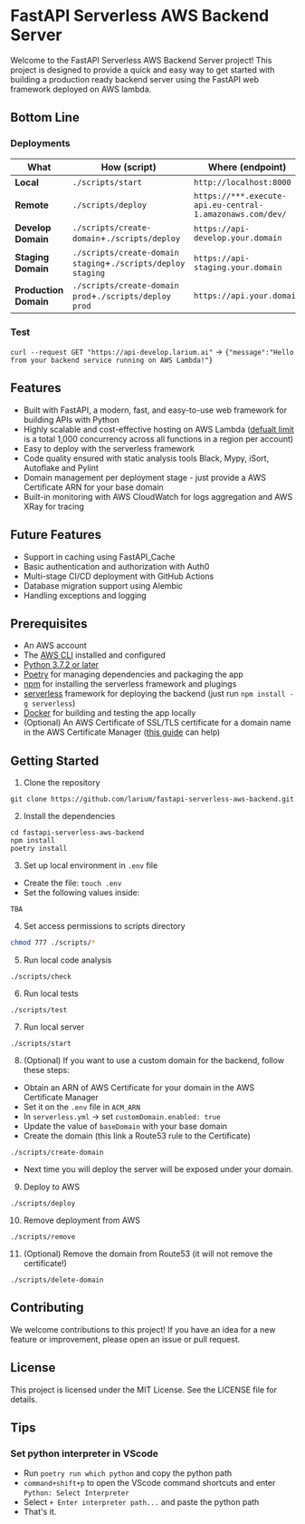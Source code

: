 # FastAPI Serverless AWS Backend Server
Welcome to the FastAPI Serverless AWS Backend Server project! This project is designed to provide a quick and easy way to get started with building a production ready backend server using the FastAPI web framework deployed on AWS lambda.

## Bottom Line
### Deployments
What | How (script) | Where (endpoint)
--- | --- | --- 
**Local** | `./scripts/start` | `http://localhost:8000`
**Remote**|`./scripts/deploy`|`https://***.execute-api.eu-central-1.amazonaws.com/dev/`
**Develop Domain**|`./scripts/create-domain`+`./scripts/deploy`|`https://api-develop.your.domain`
**Staging Domain**|`./scripts/create-domain staging`+`./scripts/deploy staging`|`https://api-staging.your.domain`
**Production Domain**|`./scripts/create-domain prod`+`./scripts/deploy prod`|`https://api.your.domain`
### Test
`curl --request GET "https://api-develop.larium.ai"` -> `{"message":"Hello from your backend service running on AWS Lambda!"}`

## Features
- Built with FastAPI, a modern, fast, and easy-to-use web framework for building APIs with Python
- Highly scalable and cost-effective hosting on AWS Lambda ([defualt limit](https://docs.aws.amazon.com/lambda/latest/dg/lambda-concurrency.html) is a total 1,000 concurrency across all functions in a region per account)
- Easy to deploy with the serverless framework
- Code quality ensured with static analysis tools Black, Mypy, iSort, Autoflake and Pylint
- Domain management per deployment stage - just provide a AWS Certificate ARN for your base domain
- Built-in monitoring with AWS CloudWatch for logs aggregation and AWS XRay for tracing

## Future Features
- Support in caching using FastAPI_Cache
- Basic authentication and authorization with Auth0
- Multi-stage CI/CD deployment with GitHub Actions
- Database migration support using Alembic
- Handling exceptions and logging

## Prerequisites
- An AWS account
- The [AWS CLI](https://aws.amazon.com/cli/) installed and configured
- [Python 3.7.2 or later](https://www.python.org/downloads/)
- [Poetry](https://python-poetry.org/) for managing dependencies and packaging the app
- [npm](https://www.npmjs.com/) for installing the serverless framework and plugings
- [serverless](https://www.serverless.com/) framework for deploying the backend (just run `npm install -g serverless`)
- [Docker](https://www.docker.com/) for building and testing the app locally
- (Optional) An AWS Certificate of SSL/TLS certificate for a domain name in the AWS Certificate Manager ([this guide](https://docs.aws.amazon.com/apigateway/latest/developerguide/how-to-custom-domains-prerequisites.html) can help)

## Getting Started
1. Clone the repository
```
git clone https://github.com/larium/fastapi-serverless-aws-backend.git
```

2. Install the dependencies
```
cd fastapi-serverless-aws-backend
npm install
poetry install
```

3. Set up local environment in `.env` file
- Create the file: `touch .env`
- Set the following values inside:
```
TBA
```

4. Set access permissions to scripts directory
```bash
chmod 777 ./scripts/*
```

5. Run local code analysis
```
./scripts/check
```

6. Run local tests
```
./scripts/test
```

7. Run local server
```
./scripts/start
```

8. (Optional) If you want to use a custom domain for the backend, follow these steps:
- Obtain an ARN of AWS Certificate for your domain in the AWS Certificate Manager
- Set it on the `.env` file in `ACM_ARN`
- In `serverless.yml` -> set `customDomain.enabled: true`
- Update the value of `baseDomain` with your base domain
- Create the domain (this link a Route53 rule to the Certificate)
```
./scripts/create-domain
```
- Next time you will deploy the server will be exposed under your domain.

9. Deploy to AWS
```
./scripts/deploy
```

10. Remove deployment from AWS
```
./scripts/remove
```

11. (Optional) Remove the domain from Route53 (it will not remove the certificate!)
```
./scripts/delete-domain
```


## Contributing
We welcome contributions to this project! If you have an idea for a new feature or improvement, please open an issue or pull request.

## License
This project is licensed under the MIT License. See the LICENSE file for details.

## Tips
### Set python interpreter in VScode
- Run `poetry run which python` and copy the python path
- `command+shift+p` to open the VScode command shortcuts and enter `Python: Select Interpreter`
- Select `+ Enter interpreter path...` and paste the python path
- That's it.
